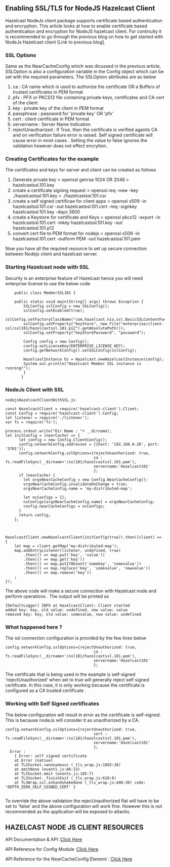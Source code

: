 ## Enabling SSL/TLS for NodeJS Hazelcast Client
Hazelcast NodeJs client package supports certificate based authentication and encryption. This article looks at how to enable certificate based authentication and encryption for NodeJS hazelcast client. For continuity it is recommended to go through the previous blog on how to get started with NodeJs Hazelcast client  [Link to previous blog]. 

### SSL Options
Same as the NearCacheConfig which was dicussed in the previous article, SSLOption is also a configuration variable in the Config object which can be set with the required parameters. The SSLOption attributes are as below 

1. ca : CA name which is used to authorize the certificate OR a Buffers of trusted certificates in PEM format
2. pfx : PFX or PKCS12 file containing private keys, certificates and CA cert of the client
3. key : private key of the client in PEM format
4. passphrase : password for 'private key' OR 'pfx'
5. cert : client certificate in PEM format
6. servername : Server Name Indication
7. rejectUnautharized : If True, then the certificate is verified againts CA and on verification failure error is raised. Self signed certificate will cause error in most cases . Setting the value to false ignores the validation however does not effect encrytion.

### Creating Certificates for the example
The certificates and keys for server and client can be created as follows 
1.  Generate private key  > openssl genrsa 1024 OR 2048 > hazelcastssl.101.key
2. create a certificate signing request > openssl req -new -key ./hazelcastssl.101.key > ./hazelcastssl.101.csr
3. create a self signed certificae for client apps > openssl x509 -in hazelcastssl.101.csr -out hazelcastssl.101.cert -req -signkey hazelcastssl.101.key -days 3600
4. create a Keystore for certificate and Keys > openssl pkcs12 -export -in hazelcastssl.101.cert -inkey hazelcastssl.101.key -out hazelcastssl.101.p12
5. convert cert file to PEM format for nodejs > openssl x509 -in hazelcastssl.101.cert -outform PEM -out hazelcastssl.101.pem
 
Now you have all the required resource to set up secure connection between Nodejs client and hazelcast server.

### Starting Hazelcast node with SSL 
Security is an enterprise feature of Hazelcast hence you will need enterprise license to use the below code

```
    public class MemberSSL101 {

    public static void main(String[] args) throws Exception {
        SSLConfig sslConfig = new SSLConfig();
        sslConfig.setEnabled(true);
        sslConfig.setFactoryClassName("com.hazelcast.nio.ssl.BasicSSLContextFactory");
        sslConfig.setProperty("keyStore", new File("enterprise/client-ssl/ssl101/hazelcastssl.101.p12").getAbsolutePath());
        sslConfig.setProperty("keyStorePassword", "password");
        
        Config config = new Config();
        config.setLicenseKey(ENTERPRISE_LICENSE_KEY);
        config.getNetworkConfig().setSSLConfig(sslConfig);

        HazelcastInstance hz = Hazelcast.newHazelcastInstance(config);
        System.out.println("Hazelcast Member SSL instance is running!");
        }
       }
```
### NodeJs Client with SSL

```
nodejsHazelcastClientWithSSL.js

const HazelcastClient = require('hazelcast-client').Client;
const Config = require('hazelcast-client').Config;
let listener = require('./listener');
var fs = require('fs');

process.stdout.write("Dir Name : "+ __dirname);
let initConfig = (nearCache) => {
	  let config = new Config.ClientConfig();
	  config.networkConfig.addresses = [{host: '192.168.0.28', port: '5701'}];
	  config.networkConfig.sslOptions={rejectUnauthorized: true,
	                                   ca : fs.readFileSync(__dirname+'/ssl101/hazelcastssl.101.pem'),
	                                   servername:'Hazelcast101'
                                       };
	  if (nearCache) {
	    let orgsNearCacheConfig = new Config.NearCacheConfig();
	    orgsNearCacheConfig.invalidateOnChange = true;
	    orgsNearCacheConfig.name = 'my-distributed-map';

	    let ncConfigs = {};
	    ncConfigs[orgsNearCacheConfig.name] = orgsNearCacheConfig;
	    config.nearCacheConfigs = ncConfigs;
	  }
	  return config;
    };



HazelcastClient.newHazelcastClient(initConfig(true)).then((client) => {
    let map = client.getMap('my-distributed-map');
    map.addEntryListener(listener, undefined, true)
        .then(() => map.put('key', 'value'))
        .then(() => map.get('key'))
        .then(() => map.putIfAbsent('somekey', 'somevalue'))
        .then(() => map.replace('key', 'somevalue', 'newvalue'))
        .then(() => map.remove('key'))
    ;
});

```
The above code will make a secure connection with Hazelcast node and perform operations . The output will be printed as 
```
[DefaultLogger] INFO at HazelcastClient: Client started
added key: key, old value: undefined, new value: value
removed key: key, old value: somevalue, new value: undefined
```
### What happened here ?
The ssl connection configuration is  provided by the few lines below 
```
config.networkConfig.sslOptions={rejectUnauthorized: true,
	                                   ca : fs.readFileSync(__dirname+'/ssl101/hazelcastssl.101.pem'),
	                                   servername:'Hazelcast101'
                                       };
```
The certificate that is being used in the example is self-signed 'rejectUnauthorized' when set to true will generally reject self signed certificate. In this case, it is only working because the certificate is configured as a CA trusted certificate .
### Working with Self Signed certificates

The below configuration will result in error as the certificate is self-signed. This is because nodeJs will consider it as unauthorized by a CA. 
```
config.networkConfig.sslOptions={rejectUnauthorized: true,
	                                   cert : fs.readFileSync(__dirname+'/ssl101/hazelcastssl.101.pem'),
	                                   servername:'Hazelcast101'
                                       };
  Error :
    { Error: self signed certificate
    at Error (native)
    at TLSSocket.<anonymous> (_tls_wrap.js:1092:38)
    at emitNone (events.js:86:13)
    at TLSSocket.emit (events.js:185:7)
    at TLSSocket._finishInit (_tls_wrap.js:610:8)
    at TLSWrap.ssl.onhandshakedone (_tls_wrap.js:440:38) code: 'DEPTH_ZERO_SELF_SIGNED_CERT' }
                                   
```
To override the above validation the rejecUnauthorized flat will have to be set to 'false' and the above configuration will work fine. However this is not recommended as the application will be exposed to attacks.

## HAZELCAST NODE JS CLIENT RESOURCES
API Documentation & API :[Click Here](http://hazelcast.github.io/hazelcast-nodejs-client/api/0.6.1/docs/)

API Reference for Config Module :[Click Here](http://hazelcast.github.io/hazelcast-nodejs-client/api/0.6.1/docs/modules/_config_.html)

API Reference for the NearCacheConfig Element : [Click Here](http://hazelcast.github.io/hazelcast-nodejs-client/api/0.6.1/docs/classes/_config_.nearcacheconfig.html)
